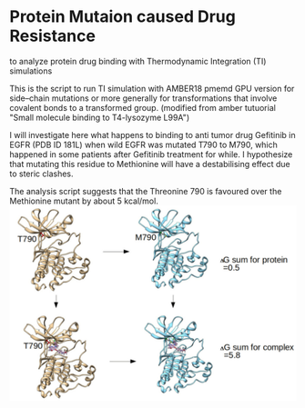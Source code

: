 #  Protein Mutaion caused Drug Resistance

to analyze protein drug binding with Thermodynamic Integration (TI) simulations 

This is the script to run TI simulation with AMBER18 pmemd GPU version for side–chain mutations or more generally for transformations that involve covalent bonds to a transformed group. (modified from amber tutuorial "Small molecule binding to T4-lysozyme L99A")

I will investigate here what happens to binding to anti tumor drug Gefitinib in EGFR (PDB ID 181L) when wild EGFR was mutated T790 to M790, which happened in some patients after Gefitinib treatment for while. I hypothesize that mutating this residue to Methionine will have a destabilising effect due to steric clashes.

The analysis script suggests that the Threonine 790 is favoured over the Methionine mutant by about 5 kcal/mol.  
![](./EGFR_T790M-2.jpg)
